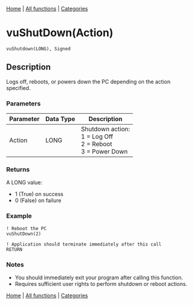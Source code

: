 [Home](../index.md) | [All functions](../all-functions.md) | [Categories](../categories/index.md)

# vuShutDown(Action)

```Prototype
vuShutdown(LONG), Signed
```


## Description
Logs off, reboots, or powers down the PC depending on the action specified.

### Parameters

| Parameter | Data Type | Description                                      |
|-----------|-----------|--------------------------------------------------|
| Action    | LONG      | Shutdown action:<br>1 = Log Off<br>2 = Reboot<br>3 = Power Down |

### Returns
A LONG value:  
- 1 (True) on success  
- 0 (False) on failure  

### Example

```Clarion
! Reboot the PC
vuShutDown(2)

! Application should terminate immediately after this call
RETURN
```

### Notes
- You should immediately exit your program after calling this function.  
- Requires sufficient user rights to perform shutdown or reboot actions.

[Home](../index.md) | [All functions](../all-functions.md) | [Categories](../categories/index.md)
